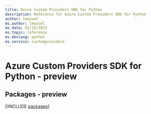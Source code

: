 ```yaml
---
title: Azure Custom Providers SDK for Python
description: Reference for Azure Custom Providers SDK for Python
author: lmazuel
ms.author: lmazuel
ms.data: 02/15/2023
ms.topic: reference
ms.devlang: python
ms.service: customproviders
---
```

# Azure Custom Providers SDK for Python - preview
## Packages - preview
[!INCLUDE [packages](custom-providers-index.md)]